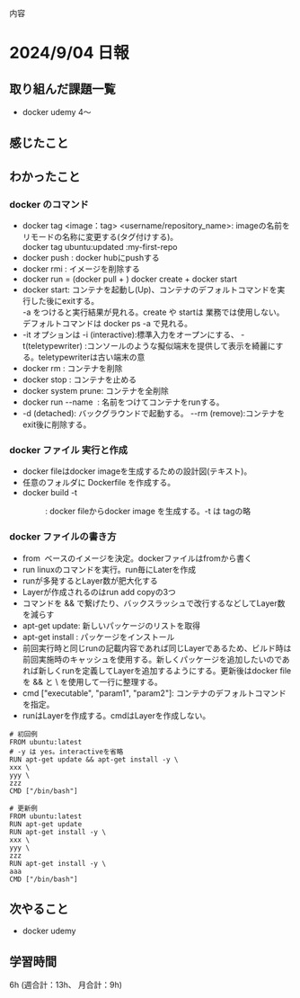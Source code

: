 内容
# 2024/9/04 日報
## 取り組んだ課題一覧
+ docker udemy 4〜

## 感じたこと

## わかったこと
### docker のコマンド
+ docker tag <image：tag> <username/repository_name>: imageの名前をリモードの名称に変更する(タグ付けする)。  
docker tag ubuntu:updated <username>:my-first-repo
+ docker push <image>: docker hubにpushする
+ docker rmi <image>: イメージを削除する
+ docker run = (docker pull + ) docker create + docker start
+ docker start: コンテナを起動し(Up)、コンテナのデフォルトコマンドを実行した後にexitする。  
-a をつけると実行結果が見れる。create や startは 業務では使用しない。  
デフォルトコマンドは docker ps -a で見れる。
+ -it オプションは -i (interactive):標準入力をオープンにする、 -t(teletypewriter) :コンソールのような擬似端末を提供して表示を綺麗にする。teletypewriterは古い端末の意
+ docker rm <container> : コンテナを削除
+ docker stop <container>: コンテナを止める
+ docker system prune: コンテナを全削除
+ docker run --name <name> <image> : 名前をつけてコンテナをrunする。
+ -d (detached): バックグラウンドで起動する。 --rm (remove):コンテナをexit後に削除する。

### docker ファイル 実行と作成
+ docker fileはdocker imageを生成するための設計図(テキスト)。
+ 任意のフォルダに Dockerfile を作成する。
+ docker build -t <name> <dir> : docker fileからdocker image を生成する。-t は tagの略

### docker ファイルの書き方
+ from <image> ベースのイメージを決定。dockerファイルはfromから書く
+ run <command> linuxのコマンドを実行。run毎にLaterを作成
+ runが多発するとLayer数が肥大化する
+ Layerが作成されるのはrun add copyの3つ
+ コマンドを && で繋げたり、バックスラッシュで改行するなどしてLayer数を減らす
+ apt-get update: 新しいパッケージのリストを取得
+ apt-get install <package>: パッケージをインストール
+ 前回実行時と同じrunの記載内容であれば同じLayerであるため、ビルド時は前回実施時のキャッシュを使用する。新しくパッケージを追加したいのであれば新しくrunを定義してLayerを追加するようにする。更新後はdocker fileを && と \ を使用して一行に整理する。
+ cmd ["executable", "param1", "param2"]: コンテナのデフォルトコマンドを指定。
+ runはLayerを作成する。cmdはLayerを作成しない。
```
# 初回例
FROM ubuntu:latest
# -y は yes。interactiveを省略
RUN apt-get update && apt-get install -y \
xxx \
yyy \
zzz
CMD ["/bin/bash"]

# 更新例
FROM ubuntu:latest
RUN apt-get update
RUN apt-get install -y \
xxx \
yyy \
zzz
RUN apt-get install -y \
aaa
CMD ["/bin/bash"]
```

## 次やること
+ docker udemy

## 学習時間
6h (週合計：13h、 月合計：9h)